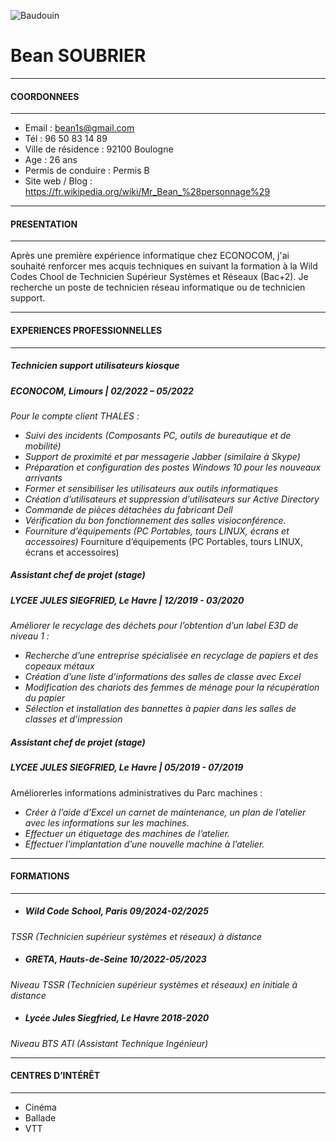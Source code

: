 ![Baudouin](https://upload.wikimedia.org/wikipedia/commons/thumb/3/33/Mr._Bean_2011.jpg/280px-Mr._Bean_2011.jpg)           
# Bean SOUBRIER
---

#### COORDONNEES

---
* Email : bean1s@gmail.com
* Tél : 96 50 83 14 89
* Ville de résidence : 92100 Boulogne
* Age : 26 ans
* Permis de conduire : Permis B
* Site web / Blog : https://fr.wikipedia.org/wiki/Mr_Bean_%28personnage%29
---
#### PRESENTATION
---

Après une première expérience informatique chez ECONOCOM, j'ai souhaité renforcer mes acquis techniques en suivant la formation à la Wild Codes Chool de Technicien Supérieur Systèmes et Réseaux (Bac+2). Je recherche un poste de technicien réseau informatique ou de technicien support.

---
#### EXPERIENCES PROFESSIONNELLES
---
##### Technicien support utilisateurs kiosque
##### ECONOCOM, Limours | 02/2022 – 05/2022
_Pour le compte client THALES :_
* _Suivi des incidents (Composants PC, outils de bureautique et de mobilité)_
* _Support de proximité et par messagerie Jabber (similaire à Skype)_
* _Préparation et configuration des postes Windows 10 pour les nouveaux arrivants_
* _Former et sensibiliser les utilisateurs aux outils informatiques_
* _Création d’utilisateurs et suppression d’utilisateurs sur Active Directory_
* _Commande de pièces détachées du fabricant Dell_
* _Vérification du bon fonctionnement des salles visioconférence._
* _Fourniture d’équipements (PC Portables, tours LINUX, écrans et accessoires)_
Fourniture d’équipements (PC Portables, tours LINUX, écrans et accessoires)
##### Assistant chef de projet (stage)
##### LYCEE JULES SIEGFRIED, Le Havre | 12/2019 - 03/2020
_Améliorer le recyclage des déchets pour l’obtention d’un label E3D de niveau 1 :_
* _Recherche d’une entreprise spécialisée en recyclage de papiers et des copeaux métaux_
* _Création d’une liste d’informations des salles de classe avec Excel_
* _Modification des chariots des femmes de ménage pour la récupération du papier_
* _Sélection et installation des bannettes à papier dans les salles de classes et d’impression_
##### Assistant chef de projet (stage)
##### LYCEE JULES SIEGFRIED, Le Havre | 05/2019 - 07/2019
Améliorerles informations administratives du Parc machines :
* _Créer à l’aide d’Excel un carnet de maintenance, un plan de l’atelier avec les informations sur les machines._
* _Effectuer un étiquetage des machines de l’atelier._
* _Effectuer l'implantation d’une nouvelle machine à l’atelier._
---
#### FORMATIONS
---
* ##### Wild Code School, Paris 09/2024-02/2025
_TSSR (Technicien supérieur systèmes et réseaux) à distance_
* ##### GRETA, Hauts-de-Seine 10/2022-05/2023
_Niveau TSSR (Technicien supérieur systèmes et réseaux) en initiale à distance_
* ##### Lycée Jules Siegfried, Le Havre 2018-2020
 _Niveau BTS ATI (Assistant Technique Ingénieur)_

---
#### CENTRES D’INTÉRÊT
---
* Cinéma
* Ballade
* VTT



